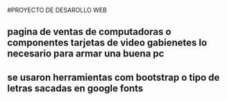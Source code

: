 #PROYECTO DE DESAROLLO WEB
## pagina de ventas de computadoras o componentes tarjetas de video gabienetes lo necesario para armar una buena pc
## se usaron herramientas com bootstrap o tipo de letras sacadas en google fonts 
